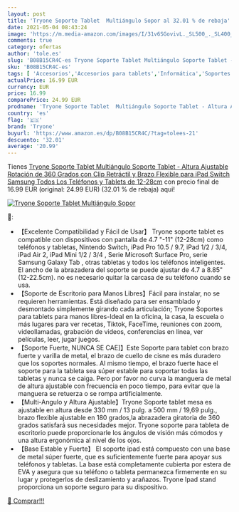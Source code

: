 ```yaml
---
layout: post
title: 'Tryone Soporte Tablet  Multiángulo Sopor al 32.01 % de rebaja'
date: 2021-05-04 08:43:24
image: 'https://m.media-amazon.com/images/I/31v6SGovivL._SL500_._SL400_.jpg'
comments: true
category: ofertas
author: 'tole.es'
slug: 'B08B15CR4C-es Tryone Soporte Tablet Multiángulo Soporte Tablet - Altura...'
sku: 'B08B15CR4C-es'
tags: [ 'Accesorios','Accesorios para tablets','Informática','Soportes para tablets','ipad','tryone', ]
actualPrice: 16.99 EUR
currency: EUR
price: 16.99
comparePrice: 24.99 EUR
prodname: 'Tryone Soporte Tablet  Multiángulo Soporte Tablet - Altura Ajustable  Rotación de 360 Grados  con Clip Retráctil y Brazo Flexible para iPad  Switch  Samsung  Todos Los Teléfonos y Tablets de 12-28cm'
country: 'es'
flag: '🇪🇸'
brand: 'Tryone'
buyurl: 'https://www.amazon.es/dp/B08B15CR4C/?tag=tolees-21'
descuento: '32.01'
average: '20.99'
---
```


Tienes [Tryone Soporte Tablet  Multiángulo Soporte Tablet - Altura Ajustable  Rotación de 360 Grados  con Clip Retráctil y Brazo Flexible para iPad  Switch  Samsung  Todos Los Teléfonos y Tablets de 12-28cm](https://www.amazon.es/dp/B08B15CR4C/?tag=tolees-21) con precio final de  16.99 EUR (original: 24.99 EUR) (32.01 %  de rebaja) aqui!

[![Tryone Soporte Tablet  Multiángulo Sopor](https://m.media-amazon.com/images/I/31v6SGovivL._SL500_._SL400_.jpg)](https://www.amazon.es/dp/B08B15CR4C/?tag=tolees-21)

🔎:

- 【Excelente Compatibilidad y Fácil de Usar】 Tryone soporte tablet es compatible con dispositivos con pantalla de 4.7 "-11" (12-28cm) como teléfonos y tabletas, Nintendo Switch, iPad Pro 10.5 / 9.7, iPad 1/2 / 3/4, iPad Air 2, iPad Mini 1/2 / 3/4 , Serie Microsoft Surface Pro, serie Samsung Galaxy Tab , otras tabletas y todos los teléfonos inteligentes. El ancho de la abrazadera del soporte se puede ajustar de 4.7 a 8.85"(12-22.5cm). no es necesario quitar la carcasa de su teléfono cuando se usa.
- 【Soporte de Escritorio para Manos Libres】Fácil para instalar, no se requieren herramientas. Está diseñado para ser ensamblado y desmontado simplemente girando cada articulación; Tryone Soportes para tablets para manos libres-Ideal en la oficina, la casa, la escuela o más lugares para ver recetas, Tiktok, FaceTime, reuniones con zoom, videollamadas, grabación de videos, conferencias en línea, ver películas, leer, jugar juegos.
- 【Soporte Fuerte, NUNCA SE CAE]】Este Soporte para tablet con brazo fuerte y varilla de metal, el brazo de cuello de cisne es más duradero que los soportes normales. Al mismo tiempo, el brazo fuerte hace el soporte para la tableta sea súper estable para soportar todas las tabletas y nunca se caiga. Pero por favor no curva la manguera de metal de altura ajustable con frecuencia en poco tiempo, para evitar que la manguera se retuerza o se rompa artificialmente.
- 【Multi-Angulo y Altura Ajustable】Tryone Soporte tablet mesa es ajustable en altura desde 330 mm / 13 pulg. a 500 mm / 19,69 pulg., brazo flexible ajustable en 180 grados,la abrazadera giratoria de 360 grados satisfará sus necesidades mejor. Tryone soporte para tableta de escritorio puede proporcionarle los ángulos de visión más cómodos y una altura ergonómica al nivel de los ojos.
- 【Base Estable y Fuerte】 El soporte ipad está compuesto con una base de metal súper fuerte, que es suficientemente fuerte para apoyar sus teléfonos y tabletas. La base está completamente cubierta por estera de EVA y asegura que su teléfono o tableta permanezca firmemente en su lugar y protegerlos de deslizamiento y arañazos. Tryone Ipad stand proporciona un soporte seguro para su dispositivo.

[🛒 Comprar!!!](https://www.amazon.es/dp/B08B15CR4C/?tag=tolees-21)
